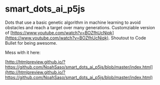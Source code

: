 smart_dots_ai_p5js
==================

Dots that use a basic genetic algorithm in machine learning to avoid obstacles and reach a target over many generations.
Customziable version of [https://www.youtube.com/watch?v=BOZfhUcNiqk](https://www.youtube.com/watch?v=BOZfhUcNiqk). Shoutout to Code Bullet for being awesome.

Mess with it here:

[http://htmlpreview.github.io/?https://github.com/NoahSaso/smart_dots_ai_p5js/blob/master/index.html](http://htmlpreview.github.io/?https://github.com/NoahSaso/smart_dots_ai_p5js/blob/master/index.html)
